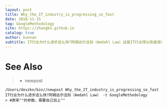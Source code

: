 ```yaml
---
layout: post
title: Why_the_IT_industry_is_progressing_so_fast
date: 2018-11-15
tag: GoogleMethodology
site: https://zhangkn.github.io
catalog: true
author: kunnan
subtitle: IT行业为什么进步这么快?阿姆达尔法则（Amdahl Law）这是IT行业得以快速进步的战术，和它相对应的是摩尔定律，这是IT行业的战略。
---
```


# See Also 

>* newpost 
>
```
/Users/devzkn/bin//newpost Why_the_IT_industry_is_progressing_so_fast IT行业为什么进步这么快?阿姆达尔法则（Amdahl Law） -t GoogleMethodology
> #原来""的参数，需要自己加上""
```


